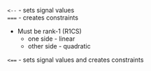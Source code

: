 `<--` - sets signal values  
`===` - creates constraints  
  - Must be rank-1 (R1CS)  
    - one side - linear  
    - other side - quadratic  

`<==` - sets signal values and creates constraints  
